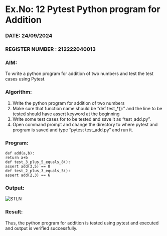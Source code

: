 # Ex.No: 12 Pytest Python program for Addition

### DATE: 24/09/2024                                                                          
### REGISTER NUMBER :  212222040013
### AIM: 
To write a python program for addition of two numbers and test the test cases using
Pytest.

### Algorithm:
1. Write the python program for addition of two numbers
2. Make sure that function name should be “def test_*():” and the line to be tested should have assert keyword at the beginning
3. Write some test cases for to be tested and save it as “test_add.py”.
4. Open command prompt and change the directory to where pytest and program is saved and type “pytest test_add.py” and run it.

### Program:
```
def add(a,b): 
return a+b 
def test_3_plus_5_equals_8(): 
assert add(3,5) == 8 
def test_2_plus_3_equals_5(): 
assert add(2,3) == 6
```

### Output:
![STLN](https://github.com/user-attachments/assets/d0106d73-6fde-4b40-af9f-b7150ef8b7b7)

### Result:
Thus, the python program for addition is tested using pytest and executed and output is verified successfully.
